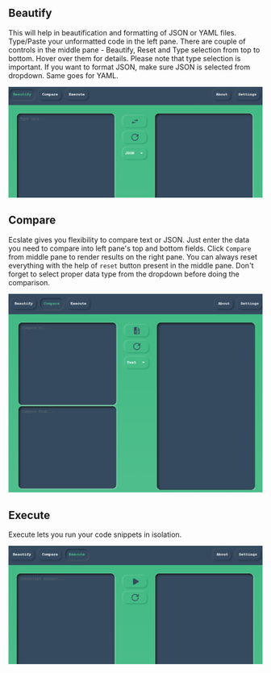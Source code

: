 ## Beautify

This will help in beautification and formatting of JSON or YAML files. Type/Paste your unformatted code in the left pane. There are couple of controls in the middle pane - Beautify, Reset and Type selection from top to bottom. Hover over them for details. Please note that type selection is important. If you want to format JSON, make sure JSON is selected from dropdown. Same goes for YAML.

![Beautify](./assets/beautify.png)

## Compare

Ecslate gives you flexibility to compare text or JSON. Just enter the data you need to compare into left pane's top and bottom fields. Click `Compare` from middle pane to render results on the right pane. You can always reset everything with the help of `reset` button present in the middle pane. Don't forget to select proper data type from the dropdown before doing the comparison.

![Beautify](./assets/compare.png)

## Execute

Execute lets you run your code snippets in isolation.

![Beautify](./assets/execute.png)